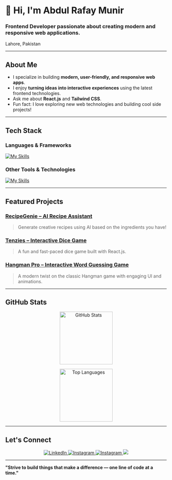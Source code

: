 # 👋 Hi, I'm Abdul Rafay Munir  

### Frontend Developer passionate about creating modern and responsive web applications.  
Lahore, Pakistan  

---

## About Me  
- I specialize in building **modern, user-friendly, and responsive web apps**.  
- I enjoy **turning ideas into interactive experiences** using the latest frontend technologies.  
- Ask me about **React.js** and **Tailwind CSS**.  
- Fun fact: I love exploring new web technologies and building cool side projects!  

---

## Tech Stack  

### Languages & Frameworks
[![My Skills](https://skillicons.dev/icons?i=html,css,tailwindcss,javascript,react,python)](https://skillicons.dev)

### Other Tools & Technologies
[![My Skills](https://skillicons.dev/icons?i=mysql,wordpress,git,github)](https://skillicons.dev)

---

## Featured Projects  

### [RecipeGenie – AI Recipe Assistant](https://recipe-genie-sand.vercel.app/)  
> Generate creative recipes using AI based on the ingredients you have!  

### [Tenzies – Interactive Dice Game](https://tenzies-game-2025.vercel.app/)  
> A fun and fast-paced dice game built with React.js.  

### [Hangman Pro – Interactive Word Guessing Game](https://hangman-pro-sigma.vercel.app/)  
> A modern twist on the classic Hangman game with engaging UI and animations.  

---

## GitHub Stats  

<p align="center">
  <img src="https://github-readme-stats.vercel.app/api?username=Abdul-Rafay-Munir&show_icons=true&theme=tokyonight" alt="GitHub Stats" height="165">
</p>

<p align="center">
  <img src="https://github-readme-stats.vercel.app/api/top-langs/?username=Abdul-Rafay-Munir&layout=compact&theme=tokyonight" alt="Top Languages" height="165">
</p>

---

## Let's Connect  

<p align="center">
  <a href="https://www.linkedin.com/in/abdul-rafay-munir-dev/" target="blank">
    <img src="https://skillicons.dev/icons?i=linkedin" alt="LinkedIn" />
  </a>
  <a href="mailto:abdulrafaymunir.dev@gmail.com" target="blank">
    <img src="https://skillicons.dev/icons?i=gmail" alt="Instagram" />
  </a>
  <a href="https://github.com/Abdul-Rafay-Munir" target="blank">
    <img src="https://skillicons.dev/icons?i=github" alt="Instagram" />
  </a>
  <a href="https://abdul-rafay-munir.vercel.app/" target="blank">
      <img src="https://skillicons.dev/icons?i=vercel" />
  </a>
</p>

---

**"Strive to build things that make a difference — one line of code at a time."**

